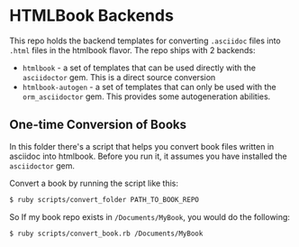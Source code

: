HTMLBook Backends
=================

This repo holds the backend templates for converting `.asciidoc` files into `.html` files in the htmlbook flavor. The repo ships with 2 backends:

- `htmlbook` - a set of templates that can be used directly with the `asciidoctor` gem. This is a direct source conversion
- `htmlbook-autogen` - a set of templates that can only be used with the `orm_asciidoctor` gem. This provides some autogeneration abilities.

One-time Conversion of Books
----------------------------

In this folder there's a script that helps you convert book files written in asciidoc into htmlbook. Before you run it, it assumes you have installed the `asciidoctor` gem.

Convert a book by running the script like this:

```bash
$ ruby scripts/convert_folder PATH_TO_BOOK_REPO
```

So If my book repo exists in `/Documents/MyBook`, you would do the following:

```bash
$ ruby scripts/convert_book.rb /Documents/MyBook
```
